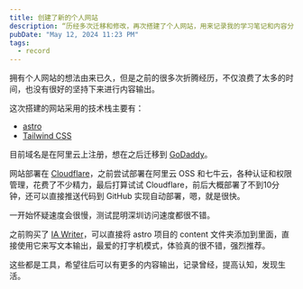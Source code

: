 ```yaml
---
title: 创建了新的个人网站
description: “历经多次迁移和修改，再次搭建了个人网站，用来记录我的学习笔记和内容分享。希望可以用内容输出的方式不断提升自己，持续学习。”
pubDate: "May 12, 2024 11:23 PM"
tags:
  - record
---
```


拥有个人网站的想法由来已久，但是之前的很多次折腾经历，不仅浪费了太多的时间，也没有很好的坚持下来进行内容输出。

这次搭建的网站采用的技术栈主要有：
- [astro](https://astro.build)
- [Tailwind CSS](https://tailwindcss.com)

目前域名是在阿里云上注册，想在之后迁移到 [GoDaddy](https://www.godaddy.com/)。

网站部署在 [Cloudflare](https://www.cloudflare.com/zh-cn/)，之前尝试部署在阿里云 OSS 和七牛云，各种认证和权限管理，花费了不少精力，最后打算试试 Cloudflare，前后大概部署了不到10分钟，还可以直接推送代码到 GitHub 实现自动部署，嗯，就是很快。

一开始怀疑速度会很慢，测试昆明深圳访问速度都很不错。

之前购买了 [IA Writer](https://ia.net/writer)，可以直接将 astro 项目的 content 文件夹添加到里面，直接使用它来写文本输出，最爱的打字机模式，体验真的很不错，强烈推荐。

这些都是工具，希望往后可以有更多的内容输出，记录曾经，提高认知，发现生活。



